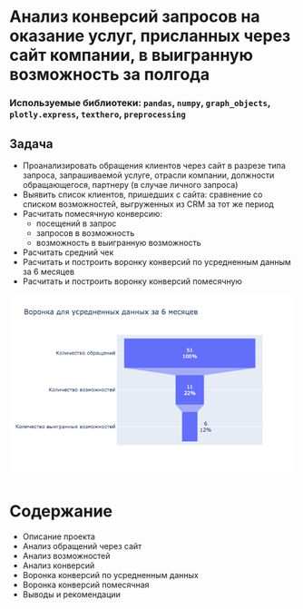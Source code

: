 # Анализ конверсий запросов на оказание услуг, присланных через сайт компании, в выигранную возможность за полгода

### Используемые библиотеки: `pandas`, `numpy`, `graph_objects`, `plotly.express`, `texthero`, `preprocessing`

## Задача
- Проанализировать обращения клиентов через сайт в разрезе типа запроса, запрашиваемой услуге, отрасли компании, должности обращающегося, партнеру (в случае личного запроса)
- Выявить список клиентов, пришедших с сайта: сравнение со списком возможностей, выгруженных из CRM за тот же период
- Расчитать помесячную конверсию:
    - посещений в запрос
    - запросов в возможность
    - возможность в выигранную возможность
- Расчитать средний чек
- Расчитать и построить воронку конверсий по усредненным данным за 6 месяцев
- Расчитать и построить воронку конверсий помесячную

![Воронка конверсий по усредненным данных](<https://raw.githubusercontent.com/paraseusse/Analysis-of-conversions-from-RFP-via-site-to-won-opportunities/main/%D0%92%D0%B8%D0%B7%D1%83%D0%B0%D0%BB%D0%B8%D0%B7%D0%B0%D1%86%D0%B8%D0%B8/%D0%92%D0%BE%D1%80%D0%BE%D0%BD%D0%BA%D0%B0%20%D0%B4%D0%BB%D1%8F%20%D1%83%D1%81%D1%80%D0%B5%D0%BD%D0%B5%D0%BD%D0%BD%D1%8B%D1%85%20%D0%B4%D0%B0%D0%BD%D0%BD%D1%8B%D1%85%20%D0%B7%D0%B0%206%20%D0%BC%D0%B5%D1%81%D1%8F%D1%86%D0%B5%D0%B2.png?token=AMTEIGARISIQNHLOXYCUW3K7XZQN6>)

# Содержание
- Описание проекта
- Анализ обращений через сайт
- Анализ возможностей
- Анализ конверсий
- Воронка конверсий по усредненным данных
- Воронка конверсий помесячная
- Выводы и рекомендации
